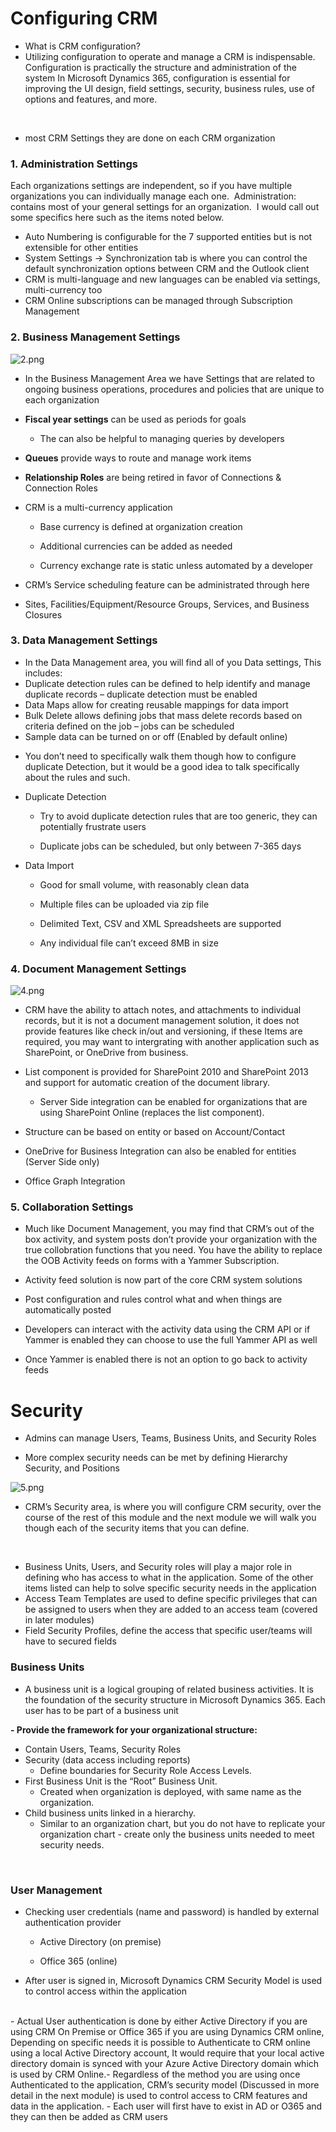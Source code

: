 # Configuring CRM​

- What is CRM configuration?
- Utilizing configuration to operate and manage a CRM is indispensable. Configuration is practically the structure and administration of the system In Microsoft Dynamics 365, configuration is essential for improving the UI design, field settings, security, business rules, use of options and features, and more.
<br/>

- most CRM Settings they are done on each CRM organization

### 1.  Administration Settings​

Each organizations settings are independent,   so if you have multiple organizations you can individually manage each one.   ​
Administration: contains most of your general settings for an organization.  ​
I would call out some specifics here such as the items noted below.  ​

- Auto Numbering is configurable for the 7 supported entities but is not extensible for other entities​
- System Settings -> Synchronization tab is where you can control the default synchronization options between CRM and the Outlook client​
- CRM is multi-language and new languages can be enabled via settings, multi-currency too​
- CRM Online subscriptions can be managed through Subscription Management

### 2. Business Management Settings​

![2.png](./2.PNG)
- In the Business Management Area we have Settings that are related to ongoing business operations, procedures and policies that are unique to each organization​

- **Fiscal year settings** can be used as periods for goals​

    - The can also be helpful to managing queries by developers​

- **Queues** provide ways to route and manage work items​

- **Relationship Roles** are being retired in favor of Connections & Connection Roles​

- CRM is a multi-currency application ​

    - Base currency is defined at organization creation​

    - Additional currencies can be added as needed​

    - Currency exchange rate is static unless automated by a developer​

- CRM’s Service scheduling feature can be administrated through here​

- Sites, Facilities/Equipment/Resource Groups, Services, and Business Closures 

### 3. Data Management Settings​
- In the Data Management area, you will find all of you Data settings,  This includes:​
- Duplicate detection rules can be defined to help identify and manage duplicate records – duplicate detection must be enabled​
- Data Maps allow for creating reusable mappings for data import​
- Bulk Delete allows defining jobs that mass delete records based on criteria defined on the job – jobs can be scheduled​
- Sample data can be turned on or off (Enabled by default online)​

* You don’t need to specifically walk them though how to configure duplicate Detection, but it would be a good idea to talk specifically about the rules and such.

- Duplicate Detection​

    - Try to avoid duplicate detection rules that are too generic, they can potentially frustrate users​

    - Duplicate jobs can be scheduled, but only between 7-365 days​
- Data Import​

   - Good for small volume, with reasonably clean data​

   - Multiple files can be uploaded via zip file​

   - Delimited Text, CSV and XML Spreadsheets are supported​

   - Any individual file can’t exceed 8MB in size​


### 4. Document Management Settings​

![4.png](./4.PNG)

- CRM have the ability to attach notes, and attachments to individual records, but it is not a document management solution,  it does not provide features like check in/out and versioning,  if these Items are required, you may want to intergrating with another application such as SharePoint, or OneDrive from business.  ​
- List component is provided for SharePoint 2010 and SharePoint 2013 and support for automatic creation of the document library.​

    - Server Side integration can be enabled for organizations that are using SharePoint Online (replaces the list component).​

- Structure can be based on entity or based on Account/Contact​

- OneDrive for Business Integration can also be enabled for entities (Server Side only)​

- Office Graph Integration


### 5. Collaboration Settings

- Much like Document Management, you may find that CRM’s out of the box activity, and system posts don’t provide your organization with the true collobration functions that you need.  You have the ability to replace the OOB Activity feeds on forms with a Yammer Subscription.  ​

- Activity feed solution is now part of the core CRM system solutions​

- Post configuration and rules control what and when things are automatically posted​

- Developers can interact with the activity data using the CRM API or if Yammer is enabled they can choose to use the full Yammer API as well​

- Once Yammer is enabled there is not an option to go back to activity feeds​

# Security 

- Admins can manage Users, Teams, Business Units, and Security Roles​

- More complex security needs can be met by defining Hierarchy Security, and Positions


![5.png](./5.PNG)
- CRM’s Security area, is where you will configure CRM security,  over the course of the rest of this module and the next module we will walk you though each of the security items that you can define.  ​
<br />

- Business Units, Users, and Security roles will play a major role in defining who has access to what in the application.  Some of the other items listed can help to solve specific security needs in the application​
- Access Team Templates are used to define specific privileges that can be assigned to users when they are added to an access team (covered in later modules) ​
- Field Security Profiles, define the access that specific user/teams will have to secured fields

### Business Units​
- A business unit is a logical grouping of related business activities. It is the foundation of the security structure in Microsoft Dynamics 365. Each user has to be part of a business unit

**- Provide the framework for your organizational structure:**​
<br />

- Contain Users, Teams, Security Roles​
- Security (data access including reports)​
   - Define boundaries for Security Role Access Levels.​
- First Business Unit is the “Root” Business Unit.​
   - Created when organization is deployed, with same name as the organization.​
- Child business units linked in a hierarchy.​
  - Similar to an organization chart, but you do not have to replicate your organization chart - create only the business units needed to meet security needs.​
<br />

### User Management
- Checking user credentials (name and password) is handled by external authentication provider​

   - Active Directory (on premise)​

   - Office 365 (online)​

- After user is signed in, Microsoft Dynamics CRM Security Model is used to control access within the application​
<br />
- Actual User authentication is done by either Active Directory if you are using CRM On Premise or Office 365 if you are using Dynamics CRM online,  Depending on specific needs it is possible to Authenticate to CRM online using a local Active Directory account,  It would require that your local active directory domain is synced with your Azure Active Directory domain which is used by CRM Online.​
- Regardless of the method you are using once Authenticated to the application,  CRM’s security model (Discussed in more detail in the next module) is used to control access to CRM features and data in the application.  ​
- Each user will first have to exist in AD or O365 and they can then be added as CRM users​
<br />

​